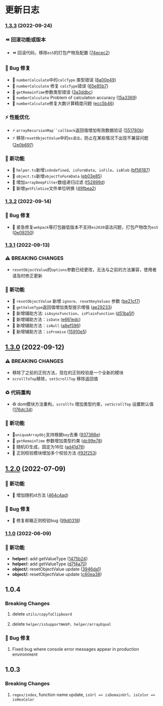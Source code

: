 # 更新日志



### [1.3.3](https://github.com/zguiyang/quick-utils-js/compare/v1.3.2...v1.3.3) (2022-09-24)


### ⏪ 回滚功能或版本

* ⏪ 回滚代码，移除`es5`的打包产物及配置 ([74ecec2](https://github.com/zguiyang/quick-utils-js/commit/74ecec2ce3652c08cc8cd0e448c5d34014dd75ed))


### 🐛 Bug 修复

* 🐛 `numberCalculate`中的`calcType` 类型错误 ([8a00e49](https://github.com/zguiyang/quick-utils-js/commit/8a00e4938f8d41bf421c905dbff2621e8789902b))
* 🐛 `numberCalculate` 修复 `calcType`错误 ([65e85b7](https://github.com/zguiyang/quick-utils-js/commit/65e85b77df49f67ff7d793885c23db9a3e9e56a4))
* 🐛  `getRemainTime`参数类型错误 ([3a3ddbc](https://github.com/zguiyang/quick-utils-js/commit/3a3ddbc7c6e4625a1f7f0f93c8fc7225ac63a4f5))
* 🐛 `numberCalculate` Problem of calculation accuracy ([15a3369](https://github.com/zguiyang/quick-utils-js/commit/15a33698d57e0adec7e58ae5ba9c9b0b8a8dd7b3))
* 🐛 `numberCalculate`修复大数计算精度问题 ([ecc5b46](https://github.com/zguiyang/quick-utils-js/commit/ecc5b46cd84ea9e9816b1b2ab90a93bdf7bf56df))


### ⚡ 性能优化

* ⚡️ `arrayRecursionMap``callback`返回值增加有效数据验证 ([551780b](https://github.com/zguiyang/quick-utils-js/commit/551780b44a2603c2fe9738ffa6f743ff97bff30b))
* ⚡️ 移除`resetObjectValue`中的`es语法`，防止在某些情况下出现不兼容问题 ([2e0b697](https://github.com/zguiyang/quick-utils-js/commit/2e0b697b2bd0df7d8f5a415b5d10a8f8f29d4741))


### 🎉 新功能

* 🎉 `helper.ts`新增`isUndefined`、`isFormData`、`isFile`、`isBlob` ([bf56187](https://github.com/zguiyang/quick-utils-js/commit/bf5618730f3119eb7addce59d5817e284b99ee87))
* 🎉 `object.ts`新增`objectToFormData` ([eb03e85](https://github.com/zguiyang/quick-utils-js/commit/eb03e85ddf6b7c8900597433d19cced6eac17d5e))
* 🎉 增加`arrayDeepFilter`数组递归过滤 ([f52899d](https://github.com/zguiyang/quick-utils-js/commit/f52899d89f943d56957e19deb9329a6e682e9ab5))
* 🎉 新增`getFileSize`文件单位转换 ([49fbea2](https://github.com/zguiyang/quick-utils-js/commit/49fbea23efd964a577d68cb147a56d39bfcff4a1))

### [1.3.2](https://github.com/zguiyang/quick-utils-js/compare/v1.3.1...v1.3.2) (2022-09-14)


### 🐛 Bug 修复

* 🐛 紧急修复`webpack`等打包器低版本不支持`es2020`语法问题，打包产物改为`es5` ([0e09250](https://github.com/zguiyang/quick-utils-js/commit/0e09250c7acd96d237e4140ecabf2e32b1345528))

### [1.3.1](https://github.com/zguiyang/quick-utils-js/compare/v1.3.0...v1.3.1) (2022-09-13)


### ⚠ BREAKING CHANGES

* `resetObjectValue`的`options`参数已经更改，无法与之前的方法兼容，使用者请及时修正更新

### 🎉 新功能

* 🎉  `resetObjectValue` 新增 `ignore`、`resetKeyValues` 参数 ([be21cf7](https://github.com/zguiyang/quick-utils-js/commit/be21cf70c1a27aa44f80c1f8940a07acff0b2515))
* 🎉 `getValueType`返回值增加类型提示增强 ([ae29233](https://github.com/zguiyang/quick-utils-js/commit/ae2923395ee142b340ea275d05aebf14a90eb188))
* 🎉 新增辅助方法: `isAsyncFunction`、`isPlainFunction` ([d51ba5f](https://github.com/zguiyang/quick-utils-js/commit/d51ba5f5c5b2484a997654bcc596bcdce96422b1))
* 🎉 新增辅助方法：`isDate` ([e661edc](https://github.com/zguiyang/quick-utils-js/commit/e661edcb79271a8436b2b3cab8ffb2dba65da6b2))
* 🎉 新增辅助方法：`isNull` ([a8ef596](https://github.com/zguiyang/quick-utils-js/commit/a8ef596b723d2a9d34dd86ded96067c7bf562303))
* 🎉 新增辅助方法：`isPromise` ([15910e5](https://github.com/zguiyang/quick-utils-js/commit/15910e5892f2b04415c85c122e7e8cde70c21486))

## [1.3.0](https://github.com/zguiyang/quick-utils-js/compare/v1.2.0...v1.3.0) (2022-09-12)


### ⚠ BREAKING CHANGES

* 移除了之前的正则方法，现在的正则校验是一个全新的模块
* `scrollToTop`移除，`setScrollTop` 移除返回值

### ♻️ 代码重构

* ♻️   dom模块方法重构，`scrollTo` 增加类型约束，`setScrollTop` 设置默认值 ([176dc34](https://github.com/zguiyang/quick-utils-js/commit/176dc340125b77e831df179c696b224baaf0cd40))


### 🎉 新功能

*  🎉`uniqueArrayObj`支持根据`key`去重 ([937366e](https://github.com/zguiyang/quick-utils-js/commit/937366ef083afbfea6e3f8be23ef8bd773fa2a2a))
* 🎉 `getRemainTime`  参数增加类型约束 ([dc99e78](https://github.com/zguiyang/quick-utils-js/commit/dc99e78761aa9bef961c74c3af8c996b6e7b5f57))
* 🎉 随机ID生成，固定为16位 ([ad41d76](https://github.com/zguiyang/quick-utils-js/commit/ad41d76551f770e456f7f31588e9380d2096aa87))
* 🎉 正则校验模块增加多个校验方法 ([f92f253](https://github.com/zguiyang/quick-utils-js/commit/f92f25350733b949d57e203c0f22a6320102482a))

## [1.2.0](https://github.com/zguiyang/quick-utils-js/compare/v1.1.0...v1.2.0) (2022-07-09)


### 🎉 新功能

*  🎉 增加随机id方法 ([464c4ad](https://github.com/zguiyang/quick-utils-js/commit/464c4adf6e824d8d14b6c4d2bd731793d354edf7))


### 🐛 Bug 修复

* 🐛  修复邮箱正则校验bug ([99d0318](https://github.com/zguiyang/quick-utils-js/commit/99d031899b1d280dae7906a26ca5d7f6baa495bb))

### [1.1.0](https://github.com/zguiyang/quick-utils-js/compare/v1.0.4...v1.1.0) (2022-06-09)


### 🎉 新功能

* **helper/:** add getValueType ([1475b24](https://github.com/zguiyang/quick-utils-js/commit/1475b247b63b320adc645791fcb4deab4d4901a3))
* **helper/:** add getValueType ([d7f4a70](https://github.com/zguiyang/quick-utils-js/commit/d7f4a70788240aad414f926dfe849b8f313ceaaf))
* **object/:** resetObjectValue update ([3946da1](https://github.com/zguiyang/quick-utils-js/commit/3946da10f1f654047ce3f3bcd88fe1b07e126c56))
* **object/:** resetObjectValue update ([c60ea38](https://github.com/zguiyang/quick-utils-js/commit/c60ea388211dbe47de876a3c433b26fcadb7b5cf))

## 1.0.4

### Breaking Changes

1. delete ``utils/copyToClipboard``

2. delete ``helper/isSupportWebP``、``helper/arrayEqual``

### 🐛 Bug 修复

1. Fixed bug where console error messages appear in production environment


## 1.0.3

### Breaking Changes

1. ``regex/index``, function name update, ``isUrl => isDomainUrl``、``isColor => isHexColor``